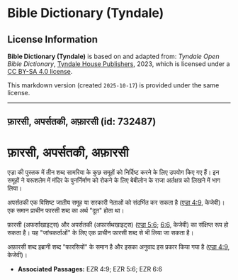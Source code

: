 # Bible Dictionary (Tyndale)

## License Information

**Bible Dictionary (Tyndale)** is based on and adapted from: _Tyndale Open Bible Dictionary_, [Tyndale House Publishers](https://tyndaleopenresources.com/), 2023, which is licensed under a [CC BY-SA 4.0 license](https://creativecommons.org/licenses/by-sa/4.0/legalcode.en).

This markdown version (created `2025-10-17`) is provided under the same license.



--------------------------------

## फ़ारसी, अपर्सतकी, अफ़ारसी (id: 732487)

फ़ारसी, अपर्सतकी, अफ़ारसी
========================

एज्रा की पुस्तक में तीन शब्द सामरिया के कुछ समूहों को निर्दिष्ट करने के लिए उपयोग किए गए हैं। इन समूहों ने यरूशलेम में मंदिर के पुनर्निर्माण को रोकने के लिए बेबीलोन के राजा अर्तक्षत्र को लिखने में भाग लिया।

अपर्सतकी एक विशिष्ट जातीय समूह या सरकारी नेताओं को संदर्भित कर सकता है ([एज्रा 4:9](https://ref.ly/Ezra4:9), केजेवी)। एक समान प्राचीन फारसी शब्द का अर्थ "दूत" होता था।

फ़ारसी (अफर्साखाइट्स) और अपर्सतकी (अफार्सथखाइट्स) ([एज्रा 5:6](https://ref.ly/Ezra5:6); [6:6](https://ref.ly/Ezra6:6), केजेवी) का संक्षिप्त रूप हो सकता है। यह "जांचकर्ताओं" के लिए एक प्राचीन फारसी शब्द से भी लिया जा सकता है।

अफ़ारसी शब्द इब्रानी शब्द "फारसियों" के समान है और इसका अनुवाद इस प्रकार किया गया है ([एज्रा 4:9](https://ref.ly/Ezra4:9), केजेवी)।

* **Associated Passages:** EZR 4:9; EZR 5:6; EZR 6:6

